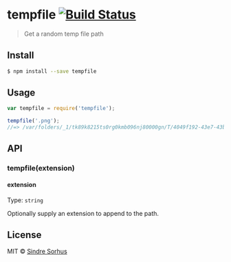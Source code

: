 # tempfile [![Build Status](https://travis-ci.org/sindresorhus/tempfile.svg?branch=master)](https://travis-ci.org/sindresorhus/tempfile)

> Get a random temp file path


## Install

```sh
$ npm install --save tempfile
```


## Usage

```js
var tempfile = require('tempfile');

tempfile('.png');
//=> /var/folders/_1/tk89k8215ts0rg0kmb096nj80000gn/T/4049f192-43e7-43b2-98d9-094e6760861b.png
```


## API

### tempfile(extension)

#### extension

Type: `string`

Optionally supply an extension to append to the path.


## License

MIT © [Sindre Sorhus](http://sindresorhus.com)
